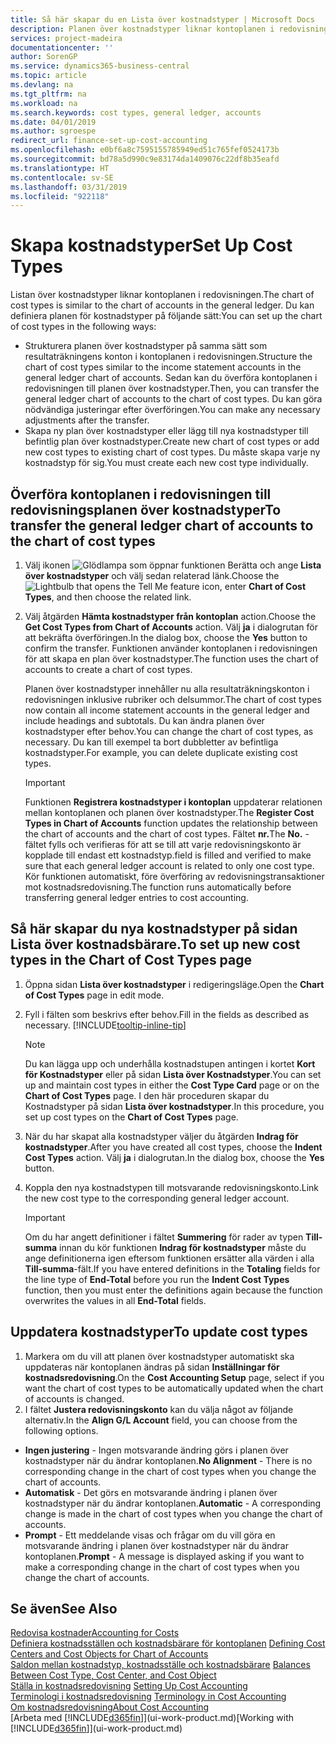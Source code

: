 ```yaml
---
title: Så här skapar du en Lista över kostnadstyper | Microsoft Docs
description: Planen över kostnadstyper liknar kontoplanen i redovisningen.
services: project-madeira
documentationcenter: ''
author: SorenGP
ms.service: dynamics365-business-central
ms.topic: article
ms.devlang: na
ms.tgt_pltfrm: na
ms.workload: na
ms.search.keywords: cost types, general ledger, accounts
ms.date: 04/01/2019
ms.author: sgroespe
redirect_url: finance-set-up-cost-accounting
ms.openlocfilehash: e0bf6a8c7595155785949ed51c765fef0524173b
ms.sourcegitcommit: bd78a5d990c9e83174da1409076c22df8b35eafd
ms.translationtype: HT
ms.contentlocale: sv-SE
ms.lasthandoff: 03/31/2019
ms.locfileid: "922118"
---
```

# <a name="set-up-cost-types"></a><span data-ttu-id="830bd-103">Skapa kostnadstyper</span><span class="sxs-lookup"><span data-stu-id="830bd-103">Set Up Cost Types</span></span>
<span data-ttu-id="830bd-104">Listan över kostnadstyper liknar kontoplanen i redovisningen.</span><span class="sxs-lookup"><span data-stu-id="830bd-104">The chart of cost types is similar to the chart of accounts in the general ledger.</span></span> <span data-ttu-id="830bd-105">Du kan definiera planen för kostnadstyper på följande sätt:</span><span class="sxs-lookup"><span data-stu-id="830bd-105">You can set up the chart of cost types in the following ways:</span></span>  

-   <span data-ttu-id="830bd-106">Strukturera planen över kostnadstyper på samma sätt som resultaträkningens konton i kontoplanen i redovisningen.</span><span class="sxs-lookup"><span data-stu-id="830bd-106">Structure the chart of cost types similar to the income statement accounts in the general ledger chart of accounts.</span></span> <span data-ttu-id="830bd-107">Sedan kan du överföra kontoplanen i redovisningen till planen över kostnadstyper.</span><span class="sxs-lookup"><span data-stu-id="830bd-107">Then, you can transfer the general ledger chart of accounts to the chart of cost types.</span></span> <span data-ttu-id="830bd-108">Du kan göra nödvändiga justeringar efter överföringen.</span><span class="sxs-lookup"><span data-stu-id="830bd-108">You can make any necessary adjustments after the transfer.</span></span>  
-   <span data-ttu-id="830bd-109">Skapa ny plan över kostnadstyper eller lägg till nya kostnadstyper till befintlig plan över kostnadstyper.</span><span class="sxs-lookup"><span data-stu-id="830bd-109">Create new chart of cost types or add new cost types to existing chart of cost types.</span></span> <span data-ttu-id="830bd-110">Du måste skapa varje ny kostnadstyp för sig.</span><span class="sxs-lookup"><span data-stu-id="830bd-110">You must create each new cost type individually.</span></span>  

## <a name="to-transfer-the-general-ledger-chart-of-accounts-to-the-chart-of-cost-types"></a><span data-ttu-id="830bd-111">Överföra kontoplanen i redovisningen till redovisningsplanen över kostnadstyper</span><span class="sxs-lookup"><span data-stu-id="830bd-111">To transfer the general ledger chart of accounts to the chart of cost types</span></span>  
1.  <span data-ttu-id="830bd-112">Välj ikonen ![Glödlampa som öppnar funktionen Berätta](media/ui-search/search_small.png "Berätta vad du vill göra") och ange **Lista över kostnadstyper** och välj sedan relaterad länk.</span><span class="sxs-lookup"><span data-stu-id="830bd-112">Choose the ![Lightbulb that opens the Tell Me feature](media/ui-search/search_small.png "Tell me what you want to do") icon, enter **Chart of Cost Types**, and then choose the related link.</span></span>  
2.  <span data-ttu-id="830bd-113">Välj åtgärden **Hämta kostnadstyper från kontoplan** action.</span><span class="sxs-lookup"><span data-stu-id="830bd-113">Choose the **Get Cost Types from Chart of Accounts** action.</span></span> <span data-ttu-id="830bd-114">Välj **ja** i dialogrutan för att bekräfta överföringen.</span><span class="sxs-lookup"><span data-stu-id="830bd-114">In the dialog box, choose the **Yes** button to confirm the transfer.</span></span> <span data-ttu-id="830bd-115">Funktionen använder kontoplanen i redovisningen för att skapa en plan över kostnadstyper.</span><span class="sxs-lookup"><span data-stu-id="830bd-115">The function uses the chart of accounts to create a chart of cost types.</span></span>  

    <span data-ttu-id="830bd-116">Planen över kostnadstyper innehåller nu alla resultaträkningskonton i redovisningen inklusive rubriker och delsummor.</span><span class="sxs-lookup"><span data-stu-id="830bd-116">The chart of cost types now contain all income statement accounts in the general ledger and include headings and subtotals.</span></span> <span data-ttu-id="830bd-117">Du kan ändra planen över kostnadstyper efter behov.</span><span class="sxs-lookup"><span data-stu-id="830bd-117">You can change the chart of cost types, as necessary.</span></span> <span data-ttu-id="830bd-118">Du kan till exempel ta bort dubbletter av befintliga kostnadstyper.</span><span class="sxs-lookup"><span data-stu-id="830bd-118">For example, you can delete duplicate existing cost types.</span></span>  

    > [!IMPORTANT]  
    >  <span data-ttu-id="830bd-119">Funktionen **Registrera kostnadstyper i kontoplan** uppdaterar relationen mellan kontoplanen och planen över kostnadstyper.</span><span class="sxs-lookup"><span data-stu-id="830bd-119">The **Register Cost Types in Chart of Accounts** function updates the relationship between the chart of accounts and the chart of cost types.</span></span> <span data-ttu-id="830bd-120">Fältet **nr.**</span><span class="sxs-lookup"><span data-stu-id="830bd-120">The **No.**</span></span> <span data-ttu-id="830bd-121">-fältet fylls och verifieras för att se till att varje redovisningskonto är kopplade till endast ett kostnadstyp.</span><span class="sxs-lookup"><span data-stu-id="830bd-121">field is filled and verified to make sure that each general ledger account is related to only one cost type.</span></span> <span data-ttu-id="830bd-122">Kör funktionen automatiskt, före överföring av redovisningstransaktioner mot kostnadsredovisning.</span><span class="sxs-lookup"><span data-stu-id="830bd-122">The function runs automatically before transferring general ledger entries to cost accounting.</span></span>  

## <a name="to-set-up-new-cost-types-in-the-chart-of-cost-types-page"></a><span data-ttu-id="830bd-123">Så här skapar du nya kostnadstyper på sidan Lista över kostnadsbärare.</span><span class="sxs-lookup"><span data-stu-id="830bd-123">To set up new cost types in the Chart of Cost Types page</span></span>  
1.  <span data-ttu-id="830bd-124">Öppna sidan **Lista över kostnadstyper** i redigeringsläge.</span><span class="sxs-lookup"><span data-stu-id="830bd-124">Open the **Chart of Cost Types** page in edit mode.</span></span>  
2.  <span data-ttu-id="830bd-125">Fyll i fälten som beskrivs efter behov.</span><span class="sxs-lookup"><span data-stu-id="830bd-125">Fill in the fields as described as necessary.</span></span> [!INCLUDE[tooltip-inline-tip](includes/tooltip-inline-tip_md.md)]

    > [!NOTE]  
    >  <span data-ttu-id="830bd-126">Du kan lägga upp och underhålla kostnadstupen antingen i kortet **Kort för Kostnadstyper** eller på sidan **Lista över Kostnadstyper**.</span><span class="sxs-lookup"><span data-stu-id="830bd-126">You can set up and maintain cost types in either the **Cost Type Card** page or on the **Chart of Cost Types** page.</span></span> <span data-ttu-id="830bd-127">I den här proceduren skapar du Kostnadstyper på sidan **Lista över kostnadstyper**.</span><span class="sxs-lookup"><span data-stu-id="830bd-127">In this procedure, you set up cost types on the **Chart of Cost Types** page.</span></span>

3.  <span data-ttu-id="830bd-128">När du har skapat alla kostnadstyper väljer du åtgärden **Indrag för kostnadstyper**.</span><span class="sxs-lookup"><span data-stu-id="830bd-128">After you have created all cost types, choose the **Indent Cost Types** action.</span></span> <span data-ttu-id="830bd-129">Välj **ja** i dialogrutan.</span><span class="sxs-lookup"><span data-stu-id="830bd-129">In the dialog box, choose the **Yes** button.</span></span>  
4.  <span data-ttu-id="830bd-130">Koppla den nya kostnadstypen till motsvarande redovisningskonto.</span><span class="sxs-lookup"><span data-stu-id="830bd-130">Link the new cost type to the corresponding general ledger account.</span></span>  

    > [!IMPORTANT]  
    >  <span data-ttu-id="830bd-131">Om du har angett definitioner i fältet **Summering** för rader av typen **Till-summa** innan du kör funktionen **Indrag för kostnadstyper** måste du ange definitionerna igen eftersom funktionen ersätter alla värden i alla **Till-summa**-fält.</span><span class="sxs-lookup"><span data-stu-id="830bd-131">If you have entered definitions in the **Totaling** fields for the line type of **End-Total** before you run the **Indent Cost Types** function, then you must enter the definitions again because the function overwrites the values in all **End-Total** fields.</span></span>  

## <a name="to-update-cost-types"></a><span data-ttu-id="830bd-132">Uppdatera kostnadstyper</span><span class="sxs-lookup"><span data-stu-id="830bd-132">To update cost types</span></span>  
1.  <span data-ttu-id="830bd-133">Markera om du vill att planen över kostnadstyper automatiskt ska uppdateras när kontoplanen ändras på sidan **Inställningar för kostnadsredovisning**.</span><span class="sxs-lookup"><span data-stu-id="830bd-133">On the **Cost Accounting Setup** page, select if you want the chart of cost types to be automatically updated when the chart of accounts is changed.</span></span>  
2.  <span data-ttu-id="830bd-134">I fältet **Justera redovisningskonto** kan du välja något av följande alternativ.</span><span class="sxs-lookup"><span data-stu-id="830bd-134">In the **Align G/L Account** field, you can choose from the following options.</span></span>  

- <span data-ttu-id="830bd-135">**Ingen justering** - Ingen motsvarande ändring görs i planen över kostnadstyper när du ändrar kontoplanen.</span><span class="sxs-lookup"><span data-stu-id="830bd-135">**No Alignment** - There is no corresponding change in the chart of cost types when you change the chart of accounts.</span></span>  
- <span data-ttu-id="830bd-136">**Automatisk** - Det görs en motsvarande ändring i planen över kostnadstyper när du ändrar kontoplanen.</span><span class="sxs-lookup"><span data-stu-id="830bd-136">**Automatic** - A corresponding change is made in the chart of cost types when you change the chart of accounts.</span></span>  
- <span data-ttu-id="830bd-137">**Prompt** - Ett meddelande visas och frågar om du vill göra en motsvarande ändring i planen över kostnadstyper när du ändrar kontoplanen.</span><span class="sxs-lookup"><span data-stu-id="830bd-137">**Prompt** - A message is displayed asking if you want to make a corresponding change in the chart of cost types when you change the chart of accounts.</span></span>  

## <a name="see-also"></a><span data-ttu-id="830bd-138">Se även</span><span class="sxs-lookup"><span data-stu-id="830bd-138">See Also</span></span>  
[<span data-ttu-id="830bd-139">Redovisa kostnader</span><span class="sxs-lookup"><span data-stu-id="830bd-139">Accounting for Costs</span></span>](finance-manage-cost-accounting.md)  
<span data-ttu-id="830bd-140">[Definiera kostnadsställen och kostnadsbärare för kontoplanen](finance-defining-cost-centers-and-cost-objects-for-chart-of-accounts.md) </span><span class="sxs-lookup"><span data-stu-id="830bd-140">[Defining Cost Centers and Cost Objects for Chart of Accounts](finance-defining-cost-centers-and-cost-objects-for-chart-of-accounts.md) </span></span>  
<span data-ttu-id="830bd-141">[Saldon mellan kostnadstyp, kostnadsställe och kostnadsbärare](finance-balances-between-cost-type-cost-center-and-cost-object.md) </span><span class="sxs-lookup"><span data-stu-id="830bd-141">[Balances Between Cost Type, Cost Center, and Cost Object](finance-balances-between-cost-type-cost-center-and-cost-object.md) </span></span>  
<span data-ttu-id="830bd-142">[Ställa in kostnadsredovisning](finance-set-up-cost-accounting.md) </span><span class="sxs-lookup"><span data-stu-id="830bd-142">[Setting Up Cost Accounting](finance-set-up-cost-accounting.md) </span></span>  
<span data-ttu-id="830bd-143">[Terminologi i kostnadsredovisning](finance-terminology-in-cost-accounting.md) </span><span class="sxs-lookup"><span data-stu-id="830bd-143">[Terminology in Cost Accounting](finance-terminology-in-cost-accounting.md) </span></span>  
[<span data-ttu-id="830bd-144">Om kostnadsredovisning</span><span class="sxs-lookup"><span data-stu-id="830bd-144">About Cost Accounting</span></span>](finance-about-cost-accounting.md)  
<span data-ttu-id="830bd-145">[Arbeta med [!INCLUDE[d365fin](includes/d365fin_md.md)]](ui-work-product.md)</span><span class="sxs-lookup"><span data-stu-id="830bd-145">[Working with [!INCLUDE[d365fin](includes/d365fin_md.md)]](ui-work-product.md)</span></span>
